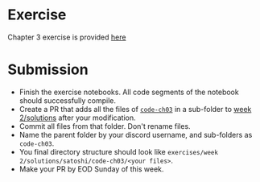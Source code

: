 # Exercise

Chapter 3 exercise is provided [here](https://github.com/jimmysong/programmingbitcoin/tree/master/code-ch03)

# Submission

- Finish the exercise notebooks. All code segments of the notebook should successfully compile.
- Create a PR that adds all the files of [`code-ch03`](https://github.com/jimmysong/programmingbitcoin/tree/master/code-ch01) in a sub-folder to [week 2/solutions](/exercises/week%202/solutions/) after your modification.
- Commit all files from that folder. Don't rename files.
- Name the parent folder by your discord username, and sub-folders as `code-ch03`.
- You final directory structure should look like `exercises/week 2/solutions/satoshi/code-ch03/<your files>`.
- Make your PR by EOD Sunday of this week.
